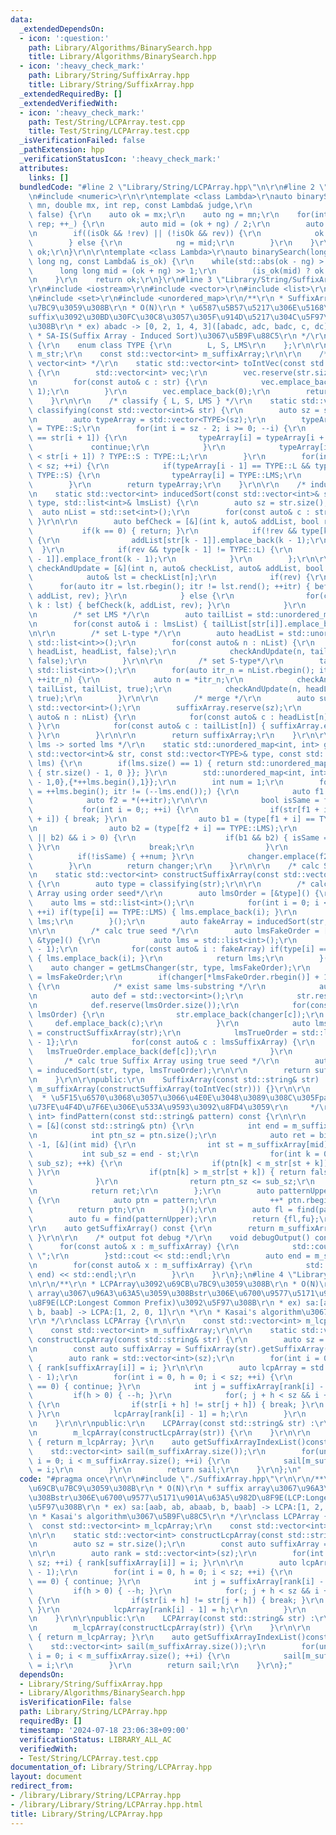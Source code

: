 ```yaml
---
data:
  _extendedDependsOn:
  - icon: ':question:'
    path: Library/Algorithms/BinarySearch.hpp
    title: Library/Algorithms/BinarySearch.hpp
  - icon: ':heavy_check_mark:'
    path: Library/String/SuffixArray.hpp
    title: Library/String/SuffixArray.hpp
  _extendedRequiredBy: []
  _extendedVerifiedWith:
  - icon: ':heavy_check_mark:'
    path: Test/String/LCPArray.test.cpp
    title: Test/String/LCPArray.test.cpp
  _isVerificationFailed: false
  _pathExtension: hpp
  _verificationStatusIcon: ':heavy_check_mark:'
  attributes:
    links: []
  bundledCode: "#line 2 \"Library/String/LCPArray.hpp\"\n\r\n#line 2 \"Library/Algorithms/BinarySearch.hpp\"\
    \n#include <numeric>\r\n\r\ntemplate <class Lambda>\r\nauto binarySearch(double\
    \ mn, double mx, int rep, const Lambda& judge,\r\n                  bool rev =\
    \ false) {\r\n    auto ok = mx;\r\n    auto ng = mn;\r\n    for(int _ = 0; _ <\
    \ rep; ++_) {\r\n        auto mid = (ok + ng) / 2;\r\n        auto isOk = judge(mid);\r\
    \n        if((isOk && !rev) || (!isOk && rev)) {\r\n            ok = mid;\r\n\
    \        } else {\r\n            ng = mid;\r\n        }\r\n    }\r\n    return\
    \ ok;\r\n}\r\n\r\ntemplate <class Lambda>\r\nauto binarySearch(long long ok, long\
    \ long ng, const Lambda& is_ok) {\r\n    while(std::abs(ok - ng) > 1) {\r\n  \
    \      long long mid = (ok + ng) >> 1;\r\n        (is_ok(mid) ? ok : ng) = mid;\r\
    \n    }\r\n    return ok;\r\n}\r\n#line 3 \"Library/String/SuffixArray.hpp\"\n\
    \r\n#include <iostream>\r\n#include <vector>\r\n#include <list>\r\n#include <string>\r\
    \n#include <set>\r\n#include <unordered_map>\r\n/**\r\n * SuffixArray\u3092\u69CB\
    \u7BC9\u3059\u308B\r\n * O(N)\r\n * \u6587\u5B57\u5217\u306E\u5168\u3066\u306E\
    suffix\u3092\u30BD\u30FC\u30C8\u3057\u305F\u914D\u5217\u304C\u5F97\u3089\u308C\
    \u308B\r\n * ex) abadc -> [0, 2, 1, 4, 3]([abadc, adc, badc, c, dc])\r\n *\r\n\
    \ * SA-IS(Suffix Array - Induced Sort)\u3067\u5B9F\u88C5\r\n */\r\nclass SuffixArray\
    \ {\r\n    enum class TYPE {\r\n        L, S, LMS\r\n    };\r\n\r\n    const std::string\
    \ m_str;\r\n    const std::vector<int> m_suffixArray;\r\n\r\n    /* string to\
    \ vector<int> */\r\n    static std::vector<int> toIntVec(const std::string& str)\
    \ {\r\n        std::vector<int> vec;\r\n        vec.reserve(str.size() + 1);\r\
    \n        for(const auto& c : str) {\r\n            vec.emplace_back(c - '0' +\
    \ 1);\r\n        }\r\n        vec.emplace_back(0);\r\n        return vec;\r\n\
    \    }\r\n\r\n    /* classify { L, S, LMS } */\r\n    static std::vector<TYPE>\
    \ classifying(const std::vector<int>& str) {\r\n        auto sz = str.size();\r\
    \n        auto typeArray = std::vector<TYPE>(sz);\r\n        typeArray[sz - 1]\
    \ = TYPE::S;\r\n        for(int i = sz - 2; i >= 0; --i) {\r\n            if(str[i]\
    \ == str[i + 1]) {\r\n                typeArray[i] = typeArray[i + 1];\r\n   \
    \             continue;\r\n            }\r\n            typeArray[i] = (str[i]\
    \ < str[i + 1]) ? TYPE::S : TYPE::L;\r\n        }\r\n        for(int i = 1; i\
    \ < sz; ++i) {\r\n            if(typeArray[i - 1] == TYPE::L && typeArray[i] ==\
    \ TYPE::S) {\r\n                typeArray[i] = TYPE::LMS;\r\n            }\r\n\
    \        }\r\n        return typeArray;\r\n    }\r\n\r\n    /* induced sort */\r\
    \n    static std::vector<int> inducedSort(const std::vector<int>& str, const std::vector<TYPE>&\
    \ type, std::list<int>& lmsList) {\r\n        auto sz = str.size();\r\n      \
    \  auto nList = std::set<int>();\r\n        for(const auto& c : str) { nList.emplace(c);\
    \ }\r\n\r\n        auto befCheck = [&](int k, auto& addList, bool rev) {\r\n \
    \           if(k == 0) { return; }\r\n            if(!rev && type[k - 1] == TYPE::L)\
    \ {\r\n                addList[str[k - 1]].emplace_back(k - 1);\r\n          \
    \  }\r\n            if(rev && type[k - 1] != TYPE::L) {\r\n                addList[str[k\
    \ - 1]].emplace_front(k - 1);\r\n            }\r\n        };\r\n\r\n        auto\
    \ checkAndUpdate = [&](int n, auto& checkList, auto& addList, bool rev) {\r\n\
    \            auto& lst = checkList[n];\r\n            if(rev) {\r\n          \
    \      for(auto itr = lst.rbegin(); itr != lst.rend(); ++itr) { befCheck(*itr,\
    \ addList, rev); }\r\n            } else {\r\n                for(const auto&\
    \ k : lst) { befCheck(k, addList, rev); }\r\n            }\r\n        };\r\n\r\
    \n        /* set LMS */\r\n        auto tailList = std::unordered_map<int, std::list<int>>();\r\
    \n        for(const auto& i : lmsList) { tailList[str[i]].emplace_back(i); }\r\
    \n\r\n        /* set L-type */\r\n        auto headList = std::unordered_map<int,\
    \ std::list<int>>();\r\n        for(const auto& n : nList) {\r\n            checkAndUpdate(n,\
    \ headList, headList, false);\r\n            checkAndUpdate(n, tailList, headList,\
    \ false);\r\n        }\r\n\r\n        /* set S-type*/\r\n        tailList = std::unordered_map<int,\
    \ std::list<int>>();\r\n        for(auto itr_n = nList.rbegin(); itr_n != nList.rend();\
    \ ++itr_n) {\r\n            auto n = *itr_n;\r\n            checkAndUpdate(n,\
    \ tailList, tailList, true);\r\n            checkAndUpdate(n, headList, tailList,\
    \ true);\r\n        }\r\n\r\n        /* merge */\r\n        auto suffixArray =\
    \ std::vector<int>();\r\n        suffixArray.reserve(sz);\r\n        for(const\
    \ auto& n : nList) {\r\n            for(const auto& c : headList[n]) { suffixArray.emplace_back(c);\
    \ }\r\n            for(const auto& c : tailList[n]) { suffixArray.emplace_back(c);\
    \ }\r\n        }\r\n\r\n        return suffixArray;\r\n    }\r\n\r\n    /* order\
    \ lms -> sorted lms */\r\n    static std::unordered_map<int, int> getLmsChanger(const\
    \ std::vector<int>& str, const std::vector<TYPE>& type, const std::list<int>&\
    \ lms) {\r\n        if(lms.size() == 1) { return std::unordered_map<int, int>{\
    \ { str.size() - 1, 0 }}; }\r\n        std::unordered_map<int, int> changer{{static_cast<int>(str.size())\
    \ - 1,0},{*++lms.begin(),1}};\r\n        int num = 1;\r\n        for(auto itr\
    \ = ++lms.begin(); itr != (--lms.end());) {\r\n            auto f1 = *itr;\r\n\
    \            auto f2 = *(++itr);\r\n\r\n            bool isSame = false;\r\n \
    \           for(int i = 0;; ++i) {\r\n                if(str[f1 + i] != str[f2\
    \ + i]) { break; }\r\n                auto b1 = (type[f1 + i] == TYPE::LMS);\r\
    \n                auto b2 = (type[f2 + i] == TYPE::LMS);\r\n                if((b1\
    \ || b2) && i > 0) {\r\n                    if(b1 && b2) { isSame = true; break;\
    \ }\r\n                    break;\r\n                }\r\n            }\r\n  \
    \          if(!isSame) { ++num; }\r\n            changer.emplace(f2, num);\r\n\
    \        }\r\n        return changer;\r\n    }\r\n\r\n    /* calc Suffix Array*/\r\
    \n    static std::vector<int> constructSuffixArray(const std::vector<int>& str)\
    \ {\r\n        auto type = classifying(str);\r\n\r\n        /* calc fake Suffix\
    \ Array using order seed*/\r\n        auto lmsOrder = [&type]() {\r\n        \
    \    auto lms = std::list<int>();\r\n            for(int i = 0; i < type.size();\
    \ ++i) if(type[i] == TYPE::LMS) { lms.emplace_back(i); }\r\n            return\
    \ lms;\r\n        }();\r\n        auto fakeArray = inducedSort(str, type, lmsOrder);\r\
    \n\r\n        /* calc true seed */\r\n        auto lmsFakeOrder = [&fakeArray,\
    \ &type]() {\r\n            auto lms = std::list<int>();\r\n            lms.emplace_back(static_cast<int>(type.size())\
    \ - 1);\r\n            for(const auto& i : fakeArray) if(type[i] == TYPE::LMS)\
    \ { lms.emplace_back(i); }\r\n            return lms;\r\n        }();\r\n    \
    \    auto changer = getLmsChanger(str, type, lmsFakeOrder);\r\n        auto& lmsTrueOrder\
    \ = lmsFakeOrder;\r\n        if(changer[*lmsFakeOrder.rbegin()] + 1 < lmsFakeOrder.size())\
    \ {\r\n            /* exist same lms-substring */\r\n            auto str = std::vector<int>();\r\
    \n            auto def = std::vector<int>();\r\n            str.reserve(lmsOrder.size());\r\
    \n            def.reserve(lmsOrder.size());\r\n            for(const auto& c :\
    \ lmsOrder) {\r\n                str.emplace_back(changer[c]);\r\n           \
    \     def.emplace_back(c);\r\n            }\r\n            auto lmsSuffixArray\
    \ = constructSuffixArray(str);\r\n            lmsTrueOrder = std::list<int>{static_cast<int>(type.size())\
    \ - 1};\r\n            for(const auto& c : lmsSuffixArray) {\r\n             \
    \   lmsTrueOrder.emplace_back(def[c]);\r\n            }\r\n        }\r\n\r\n \
    \       /* calc true Suffix Array using true seed */\r\n        auto suffixArray\
    \ = inducedSort(str, type, lmsTrueOrder);\r\n\r\n        return suffixArray;\r\
    \n    }\r\n\r\npublic:\r\n    SuffixArray(const std::string& str) :m_str(str),\
    \ m_suffixArray(constructSuffixArray(toIntVec(str))) {}\r\n\r\n    /**\r\n   \
    \  * \u5F15\u6570\u3068\u3057\u3066\u4E0E\u3048\u3089\u308C\u305Fpattern\u51FA\
    \u73FE\u4F4D\u7F6E\u306E\u533A\u9593\u3092\u8FD4\u3059\r\n     */\r\n    std::pair<int,\
    \ int> findPattern(const std::string& pattern) const {\r\n\r\n        auto find\
    \ = [&](const std::string& ptn) {\r\n            int end = m_suffixArray.size();\r\
    \n            int ptn_sz = ptn.size();\r\n            auto ret = binarySearch(end,\
    \ -1, [&](int mid) {\r\n                int st = m_suffixArray[mid];\r\n     \
    \           int sub_sz = end - st;\r\n                for(int k = 0; k < std::min(ptn_sz,\
    \ sub_sz); ++k) {\r\n                    if(ptn[k] < m_str[st + k]) { return true;\
    \ }\r\n                    if(ptn[k] > m_str[st + k]) { return false; }\r\n  \
    \              }\r\n                return ptn_sz <= sub_sz;\r\n            });\r\
    \n            return ret;\r\n        };\r\n        auto patternUpper = [&pattern]()\
    \ {\r\n            auto ptn = pattern;\r\n            ++* ptn.rbegin();\r\n  \
    \          return ptn;\r\n        }();\r\n        auto fl = find(pattern);\r\n\
    \        auto fu = find(patternUpper);\r\n        return {fl,fu};\r\n    }\r\n\
    \r\n    auto getSuffixArray() const {\r\n        return m_suffixArray;\r\n   \
    \ }\r\n\r\n    /* output fot debug */\r\n    void debugOutput() const {\r\n  \
    \      for(const auto& x : m_suffixArray) {\r\n            std::cout << x << \"\
    \ \";\r\n        }std::cout << std::endl;\r\n        auto end = m_str.size();\r\
    \n        for(const auto& x : m_suffixArray) {\r\n            std::cout << m_str.substr(x,\
    \ end) << std::endl;\r\n        }\r\n    }\r\n};\n#line 4 \"Library/String/LCPArray.hpp\"\
    \n\r\n/**\r\n * LCPArray\u3092\u69CB\u7BC9\u3059\u308B\r\n * O(N)\r\n * suffix\
    \ array\u3067\u96A3\u63A5\u3059\u308Bstr\u306E\u6700\u9577\u5171\u901A\u63A5\u982D\
    \u8F9E(LCP:Longest Common Prefix)\u3092\u5F97\u308B\r\n * ex) sa:[aab, ab, abaab,\
    \ b, baab] -> LCPA:[1, 2, 0, 1]\r\n *\r\n * Kasai's algorithm\u3067\u5B9F\u88C5\
    \r\n */\r\nclass LCPArray {\r\n\r\n    const std::vector<int> m_lcpArray;\r\n\
    \    const std::vector<int> m_suffixArray;\r\n\r\n    static std::vector<int>\
    \ constructLcpArray(const std::string& str) {\r\n        auto sz = str.size();\r\
    \n        const auto suffixArray = SuffixArray(str).getSuffixArray();\r\n\r\n\
    \        auto rank = std::vector<int>(sz);\r\n        for(int i = 0; i < sz; ++i)\
    \ { rank[suffixArray[i]] = i; }\r\n\r\n        auto lcpArray = std::vector<int>(sz\
    \ - 1);\r\n        for(int i = 0, h = 0; i < sz; ++i) {\r\n            if(rank[i]\
    \ == 0) { continue; }\r\n            int j = suffixArray[rank[i] - 1];\r\n   \
    \         if(h > 0) { --h; }\r\n            for(; j + h < sz && i + h < sz; ++h)\
    \ {\r\n                if(str[i + h] != str[j + h]) { break; }\r\n           \
    \ }\r\n            lcpArray[rank[i] - 1] = h;\r\n        }\r\n        return lcpArray;\r\
    \n    }\r\n\r\npublic:\r\n    LCPArray(const std::string& str) :\r\n        m_suffixArray(SuffixArray(str).getSuffixArray()),\r\
    \n        m_lcpArray(constructLcpArray(str)) {\r\n    }\r\n\r\n    auto getLCPArray()const\
    \ { return m_lcpArray; }\r\n    auto getSuffixArrayIndexList()const {\r\n    \
    \    std::vector<int> sail(m_suffixArray.size());\r\n        for(unsigned int\
    \ i = 0; i < m_suffixArray.size(); ++i) {\r\n            sail[m_suffixArray[i]]\
    \ = i;\r\n        }\r\n        return sail;\r\n    }\r\n};\n"
  code: "#pragma once\r\n\r\n#include \"./SuffixArray.hpp\"\r\n\r\n/**\r\n * LCPArray\u3092\
    \u69CB\u7BC9\u3059\u308B\r\n * O(N)\r\n * suffix array\u3067\u96A3\u63A5\u3059\
    \u308Bstr\u306E\u6700\u9577\u5171\u901A\u63A5\u982D\u8F9E(LCP:Longest Common Prefix)\u3092\
    \u5F97\u308B\r\n * ex) sa:[aab, ab, abaab, b, baab] -> LCPA:[1, 2, 0, 1]\r\n *\r\
    \n * Kasai's algorithm\u3067\u5B9F\u88C5\r\n */\r\nclass LCPArray {\r\n\r\n  \
    \  const std::vector<int> m_lcpArray;\r\n    const std::vector<int> m_suffixArray;\r\
    \n\r\n    static std::vector<int> constructLcpArray(const std::string& str) {\r\
    \n        auto sz = str.size();\r\n        const auto suffixArray = SuffixArray(str).getSuffixArray();\r\
    \n\r\n        auto rank = std::vector<int>(sz);\r\n        for(int i = 0; i <\
    \ sz; ++i) { rank[suffixArray[i]] = i; }\r\n\r\n        auto lcpArray = std::vector<int>(sz\
    \ - 1);\r\n        for(int i = 0, h = 0; i < sz; ++i) {\r\n            if(rank[i]\
    \ == 0) { continue; }\r\n            int j = suffixArray[rank[i] - 1];\r\n   \
    \         if(h > 0) { --h; }\r\n            for(; j + h < sz && i + h < sz; ++h)\
    \ {\r\n                if(str[i + h] != str[j + h]) { break; }\r\n           \
    \ }\r\n            lcpArray[rank[i] - 1] = h;\r\n        }\r\n        return lcpArray;\r\
    \n    }\r\n\r\npublic:\r\n    LCPArray(const std::string& str) :\r\n        m_suffixArray(SuffixArray(str).getSuffixArray()),\r\
    \n        m_lcpArray(constructLcpArray(str)) {\r\n    }\r\n\r\n    auto getLCPArray()const\
    \ { return m_lcpArray; }\r\n    auto getSuffixArrayIndexList()const {\r\n    \
    \    std::vector<int> sail(m_suffixArray.size());\r\n        for(unsigned int\
    \ i = 0; i < m_suffixArray.size(); ++i) {\r\n            sail[m_suffixArray[i]]\
    \ = i;\r\n        }\r\n        return sail;\r\n    }\r\n};"
  dependsOn:
  - Library/String/SuffixArray.hpp
  - Library/Algorithms/BinarySearch.hpp
  isVerificationFile: false
  path: Library/String/LCPArray.hpp
  requiredBy: []
  timestamp: '2024-07-18 23:06:38+09:00'
  verificationStatus: LIBRARY_ALL_AC
  verifiedWith:
  - Test/String/LCPArray.test.cpp
documentation_of: Library/String/LCPArray.hpp
layout: document
redirect_from:
- /library/Library/String/LCPArray.hpp
- /library/Library/String/LCPArray.hpp.html
title: Library/String/LCPArray.hpp
---
```

